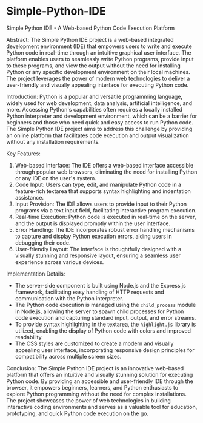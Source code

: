 # Simple-Python-IDE
Simple Python IDE - A Web-based Python Code Execution Platform

Abstract:
The Simple Python IDE project is a web-based integrated development environment (IDE) that empowers users to write and execute Python code in real-time through an intuitive graphical user interface. The platform enables users to seamlessly write Python programs, provide input to these programs, and view the output without the need for installing Python or any specific development environment on their local machines. The project leverages the power of modern web technologies to deliver a user-friendly and visually appealing interface for executing Python code.

Introduction:
Python is a popular and versatile programming language, widely used for web development, data analysis, artificial intelligence, and more. Accessing Python's capabilities often requires a locally installed Python interpreter and development environment, which can be a barrier for beginners and those who need quick and easy access to run Python code. The Simple Python IDE project aims to address this challenge by providing an online platform that facilitates code execution and output visualization without any installation requirements.

Key Features:
1. Web-based Interface: The IDE offers a web-based interface accessible through popular web browsers, eliminating the need for installing Python or any IDE on the user's system.
2. Code Input: Users can type, edit, and manipulate Python code in a feature-rich textarea that supports syntax highlighting and indentation assistance.
3. Input Provision: The IDE allows users to provide input to their Python programs via a text input field, facilitating interactive program execution.
4. Real-time Execution: Python code is executed in real-time on the server, and the output is displayed promptly within the user interface.
5. Error Handling: The IDE incorporates robust error handling mechanisms to capture and display Python execution errors, aiding users in debugging their code.
6. User-friendly Layout: The interface is thoughtfully designed with a visually stunning and responsive layout, ensuring a seamless user experience across various devices.

Implementation Details:
- The server-side component is built using Node.js and the Express.js framework, facilitating easy handling of HTTP requests and communication with the Python interpreter.
- The Python code execution is managed using the `child_process` module in Node.js, allowing the server to spawn child processes for Python code execution and capturing standard input, output, and error streams.
- To provide syntax highlighting in the textarea, the `highlight.js` library is utilized, enabling the display of Python code with colors and improved readability.
- The CSS styles are customized to create a modern and visually appealing user interface, incorporating responsive design principles for compatibility across multiple screen sizes.

Conclusion:
The Simple Python IDE project is an innovative web-based platform that offers an intuitive and visually stunning solution for executing Python code. By providing an accessible and user-friendly IDE through the browser, it empowers beginners, learners, and Python enthusiasts to explore Python programming without the need for complex installations. The project showcases the power of web technologies in building interactive coding environments and serves as a valuable tool for education, prototyping, and quick Python code execution on the go.
